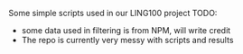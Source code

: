 Some simple scripts used in our LING100 project
TODO: 
- some data used in filtering is from NPM, will write credit
- The repo is currently very messy with scripts and results
